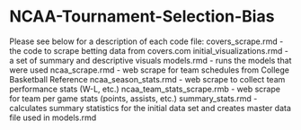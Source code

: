 # NCAA-Tournament-Selection-Bias

Please see below for a description of each code file:
  covers_scrape.rmd - the code to scrape betting data from covers.com
  initial_visualizations.rmd - a set of summary and descriptive visuals
  models.rmd - runs the models that were used
  ncaa_scrape.rmd - web scrape for team schedules from College Basketball Reference
  ncaa_season_stats.rmd - web scrape to collect team performance stats (W-L, etc.)
  ncaa_team_stats_scrape.rmb - web scrape for team per game stats (points, assists, etc.)
  summary_stats.rmd - calculates summary statistics for the initial data set and creates master data file used in models.rmd
